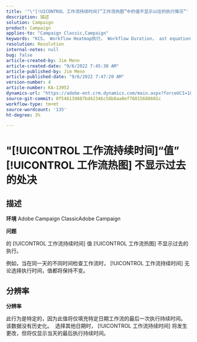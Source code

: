 ```yaml
---
title: '"\"[!UICONTROL 工作流持续时间]“工作流热图”中的值不显示以往的执行情况”'
description: 描述
solution: Campaign
product: Campaign
applies-to: "Campaign Classic,Campaign"
keywords: "KCS， Workflow Heatmap执行， Workflow Duration， ast equations，过去执行， Adobe Campaign"
resolution: Resolution
internal-notes: null
bug: false
article-created-by: Jim Menn
article-created-date: "9/6/2022 7:45:30 AM"
article-published-by: Jim Menn
article-published-date: "9/6/2022 7:47:20 AM"
version-number: 4
article-number: KA-13952
dynamics-url: "https://adobe-ent.crm.dynamics.com/main.aspx?forceUCI=1&pagetype=entityrecord&etn=knowledgearticle&id=026920e0-b72d-ed11-9db1-0022480866ad"
source-git-commit: 0f546139887bd42346c58b8aa0ef76015688601c
workflow-type: tm+mt
source-wordcount: '135'
ht-degree: 3%

---
```


# &quot;[!UICONTROL 工作流持续时间]“值” [!UICONTROL 工作流热图] 不显示过去的处决

## 描述


<b>环境</b>
Adobe Campaign ClassicAdobe Campaign

<b>问题</b>

的 [!UICONTROL 工作流持续时间] 值 [!UICONTROL 工作流热图] 不显示过去的执行。

例如，当在同一天的不同时间检查工作流时， [!UICONTROL 工作流持续时间] 无论选择执行时间，值都将保持不变。


## 分辨率


<b>分辨率</b>

此行为是特定的，因为此值将仅填充特定日期工作流的最后一次执行持续时间。
该数据没有历史化。 
选择其他日期时， [!UICONTROL 工作流持续时间] 将发生更改，但将仅显示当天的最后执行持续时间。


